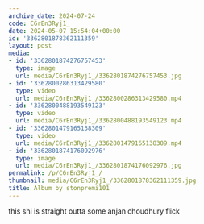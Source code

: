 ```yaml
---
archive_date: 2024-07-24
code: C6rEn3Ryj1_
date: 2024-05-07 15:54:04+00:00
id: '3362801878362111359'
layout: post
media:
- id: '3362801874276757453'
  type: image
  url: media/C6rEn3Ryj1_/3362801874276757453.jpg
- id: '3362800286313429580'
  type: video
  url: media/C6rEn3Ryj1_/3362800286313429580.mp4
- id: '3362800488193549123'
  type: video
  url: media/C6rEn3Ryj1_/3362800488193549123.mp4
- id: '3362801479165138309'
  type: video
  url: media/C6rEn3Ryj1_/3362801479165138309.mp4
- id: '3362801874176092976'
  type: image
  url: media/C6rEn3Ryj1_/3362801874176092976.jpg
permalink: /p/C6rEn3Ryj1_/
thumbnail: media/C6rEn3Ryj1_/3362801878362111359.jpg
title: Album by stonpremi101
---
```


this shi is straight outta some anjan choudhury flick